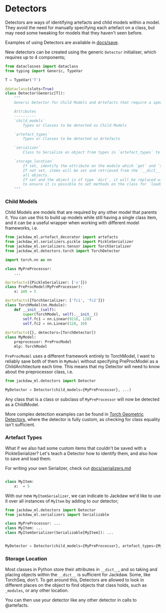 # Detectors
Detectors are ways of identifying artefacts and child models within a model. They avoid the need for manually specifying
each artefact on a class, but may need some tweaking for models that they haven't seen before.

Examples of using Detectors are available in [docs/save](./save.md).

New detectors can be created using the generic `Detector` initialiser, which requires up to 4 components; 

```python
from dataclasses import dataclass
from typing import Generic, TypeVar

T = TypeVar('T')

@dataclass(slots=True)
class Detector(Generic[T]):
    """
    Generic Detector for Child Models and Artefacts that require a specific serializer

    Attributes
    ----------
    `child_models`
        Types or Classes to be detected as Child Models

    `artefact_types`
        Types or Classes to be detected as Artefacts

    `serializer`
        Class to Serialize an object from types in `artefact_types` to Bytes

    `storage_location`
        If set, identify the attribute on the module which `get` and `set` will use as a target.
        If not set, items will be set and retrieved from the `__dict__` attribute expected on
        all objects.
        If set and the object is of type `dict`, it will be replaced with an ArtefactDict
        to ensure it is possible to set methods on the class for `loads`/`dumps` etc.
    """
```

### Child Models
Child Models are models that are required by any other model that parents it. You can use this to build up models
while still having a single class item, and it can be a useful wrapper when working with different model frameworks, i.e. 


```python
from jackdaw_ml.artefact_decorator import artefacts
from jackdaw_ml.serializers.pickle import PickleSerializer
from jackdaw_ml.serializers.tensor import TorchSerializer
from jackdaw_ml.detectors.torch import TorchDetector

import torch.nn as nn

class MyPreProcessor:
    ...

@artefacts({PickleSerializer: ['x']})
class PreProcModel(MyPreProcessor):
    x: int = 5

@artefacts({TorchSerializer: ['fc1', 'fc2']})
class TorchModel(nn.Module):
    def __init__(self):
        super(TorchModel, self).__init__()
        self.fc1 = nn.Linear(9216, 128)
        self.fc2 = nn.Linear(128, 10)
    
@artefacts({}, detectors=[TorchDetector])
class MyModel:
    preprocessor: PreProcModel
    mlp: TorchModel
```

`PreProcModel` uses a different framework entirely to TorchModel, I want to reliably save both of them in `MyModel` without
specifying PreProcModel as a ChildArchitecture each time. This means that my Detector will need to know about the preprocessor class, i.e.

```python
from jackdaw_ml.detectors import Detector

MyDetector = Detector(child_models={MyPreProcessor}, ...)
```

Any class that is a class or subclass of `MyPreProcessor` will now be detected as a ChildModel. 

More complex detection examples can be found in [Torch Geometric Detectors](../jackdaw_ml/detectors/torch_geo.py), where
the detector is fully custom, as checking for class equality isn't sufficient.

### Artefact Types
What if we also had some custom items that couldn't be saved with a PickleSerializer? Let's teach a Detector how to identify
them, and also how to save and load them. 

For writing your own Serializer, check out [docs/serializers.md](serializers.md)

```python

class MyItem:
    x:  = 5
```

With our new `MyItemSerializer`, we can indicate to Jackdaw we'd like to use it over all instances of `MyItem` by adding to 
our detector;

```python
from jackdaw_ml.detectors import Detector
from jackdaw_ml.serializers import Serializable

class MyPreProcessor: ...
class MyItem: ...
class MyItemSerializer(Serializable[MyItem]): ...


MyDetector = Detector(child_models={MyPreProcessor}, artefact_types={MyItem}, serializer=MyItemSerializer)
```

### Storage Location
Most classes in Python store their attributes in `__dict__`, and so taking and placing objects within the `__dict__` is sufficient
for Jackdaw. Some, like TorchSeq, don't. To get around this, Detectors are allowed to look in different places on the object
to find objects that class holds, such as `_modules`, or any other location.


You can then use your detector like any other detector in calls to @artefacts.
